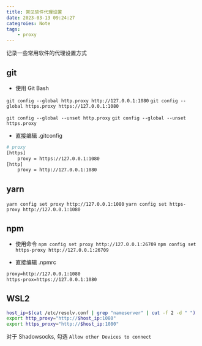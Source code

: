 ```yaml
---
title: 常见软件代理设置
date: 2023-03-13 09:24:27
categroies: Note
tags:
    - proxy
---
```


记录一些常用软件的代理设置方式<!-- more -->

## git

- 使用 Git Bash

`git config --global http.proxy http://127.0.0.1:1080`
`git config --global https.proxy https://127.0.0.1:1080`

`git config --global --unset http.proxy`
`git config --global --unset https.proxy`

- 直接编辑 .gitconfig

```bash .gitconfig
# proxy
[https]
    proxy = https://127.0.0.1:1080
[http]
    proxy = http://127.0.0.1:1080
```

## yarn

`yarn config set proxy http://127.0.0.1:1080`
`yarn config set https-proxy http://127.0.0.1:1080`

## npm

- 使用命令
`npm config set proxy http://127.0.0.1:26709`
`npm config set https-proxy http://127.0.0.1:26709`

- 直接编辑 .npmrc

```cmd .npmrc
proxy=http://127.0.0.1:1080
https-prox=https://127.0.0.1:1080
```

## WSL2

```bash .bashrc
host_ip=$(cat /etc/resolv.conf | grep "nameserver" | cut -f 2 -d " ")
export http_proxy="http://$host_ip:1080"
export https_proxy="http://$host_ip:1080"
```

对于 Shadowsocks, 勾选 `Allow other Devices to connect`